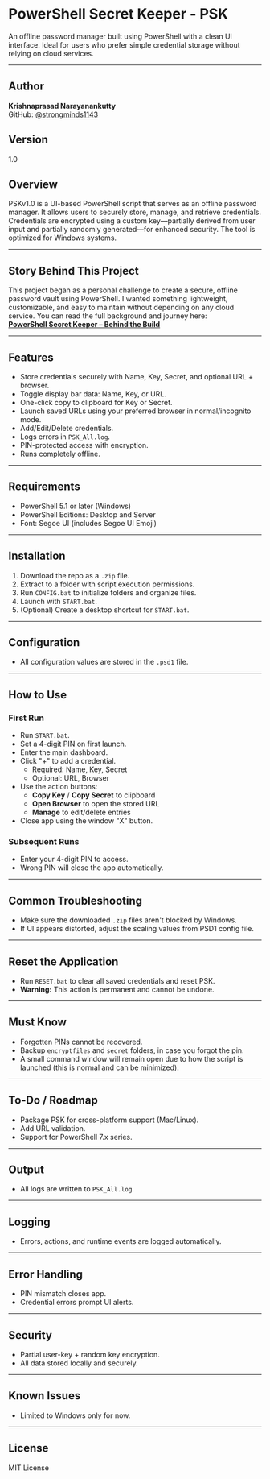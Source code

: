 # PowerShell Secret Keeper - PSK

An offline password manager built using PowerShell with a clean UI interface. Ideal for users who prefer simple credential storage without relying on cloud services.

---

## Author

**Krishnaprasad Narayanankutty**  
GitHub: [@strongminds1143](https://github.com/strongminds1143/)

## Version

1.0

## Overview

PSKv1.0 is a UI-based PowerShell script that serves as an offline password manager. It allows users to securely store, manage, and retrieve credentials. Credentials are encrypted using a custom key—partially derived from user input and partially randomly generated—for enhanced security. The tool is optimized for Windows systems.

---

## Story Behind This Project

This project began as a personal challenge to create a secure, offline password vault using PowerShell. I wanted something lightweight, customizable, and easy to maintain without depending on any cloud service. You can read the full background and journey here:  
[**PowerShell Secret Keeper – Behind the Build**](https://powershellsecretkeeper.wordpress.com)

---

## Features

- Store credentials securely with Name, Key, Secret, and optional URL + browser.
- Toggle display bar data: Name, Key, or URL.
- One-click copy to clipboard for Key or Secret.
- Launch saved URLs using your preferred browser in normal/incognito mode.
- Add/Edit/Delete credentials.
- Logs errors in `PSK_All.log`.
- PIN-protected access with encryption.
- Runs completely offline.

---

## Requirements

- PowerShell 5.1 or later (Windows)
- PowerShell Editions: Desktop and Server
- Font: Segoe UI (includes Segoe UI Emoji)

---

## Installation

1. Download the repo as a `.zip` file.
2. Extract to a folder with script execution permissions.
3. Run `CONFIG.bat` to initialize folders and organize files.
4. Launch with `START.bat`.
5. (Optional) Create a desktop shortcut for `START.bat`.

---

## Configuration

- All configuration values are stored in the `.psd1` file.

---

## How to Use

### First Run

- Run `START.bat`.
- Set a 4-digit PIN on first launch.
- Enter the main dashboard.
- Click "+" to add a credential.
  - Required: Name, Key, Secret
  - Optional: URL, Browser
- Use the action buttons:
  - **Copy Key** / **Copy Secret** to clipboard
  - **Open Browser** to open the stored URL
  - **Manage** to edit/delete entries
- Close app using the window "X" button.

### Subsequent Runs

- Enter your 4-digit PIN to access.
- Wrong PIN will close the app automatically.

---

## Common Troubleshooting

- Make sure the downloaded `.zip` files aren't blocked by Windows.
- If UI appears distorted, adjust the scaling values from PSD1 config file.

---

## Reset the Application

- Run `RESET.bat` to clear all saved credentials and reset PSK.
- **Warning:** This action is permanent and cannot be undone.

---

## Must Know

- Forgotten PINs cannot be recovered.
- Backup `encryptfiles` and `secret` folders, in case you forgot the pin.
- A small command window will remain open due to how the script is launched (this is normal and can be minimized).

---

## To-Do / Roadmap

- Package PSK for cross-platform support (Mac/Linux).
- Add URL validation.
- Support for PowerShell 7.x series.


---

## Output

- All logs are written to `PSK_All.log`.

---

## Logging

- Errors, actions, and runtime events are logged automatically.

---

## Error Handling

- PIN mismatch closes app.
- Credential errors prompt UI alerts.

---

## Security

- Partial user-key + random key encryption.
- All data stored locally and securely.

---

## Known Issues

- Limited to Windows only for now.

---

## License

MIT License

